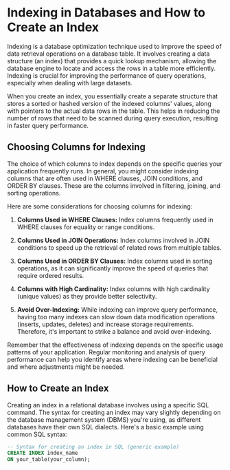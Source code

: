# Indexing in Databases and How to Create an Index

Indexing is a database optimization technique used to improve the speed of data retrieval operations on a database table. It involves creating a data structure (an index) that provides a quick lookup mechanism, allowing the database engine to locate and access the rows in a table more efficiently. Indexing is crucial for improving the performance of query operations, especially when dealing with large datasets.

When you create an index, you essentially create a separate structure that stores a sorted or hashed version of the indexed columns' values, along with pointers to the actual data rows in the table. This helps in reducing the number of rows that need to be scanned during query execution, resulting in faster query performance.

## Choosing Columns for Indexing

The choice of which columns to index depends on the specific queries your application frequently runs. In general, you might consider indexing columns that are often used in WHERE clauses, JOIN conditions, and ORDER BY clauses. These are the columns involved in filtering, joining, and sorting operations.

Here are some considerations for choosing columns for indexing:

1. **Columns Used in WHERE Clauses:** Index columns frequently used in WHERE clauses for equality or range conditions.

2. **Columns Used in JOIN Operations:** Index columns involved in JOIN conditions to speed up the retrieval of related rows from multiple tables.

3. **Columns Used in ORDER BY Clauses:** Index columns used in sorting operations, as it can significantly improve the speed of queries that require ordered results.

4. **Columns with High Cardinality:** Index columns with high cardinality (unique values) as they provide better selectivity.

5. **Avoid Over-Indexing:** While indexing can improve query performance, having too many indexes can slow down data modification operations (inserts, updates, deletes) and increase storage requirements. Therefore, it's important to strike a balance and avoid over-indexing.

Remember that the effectiveness of indexing depends on the specific usage patterns of your application. Regular monitoring and analysis of query performance can help you identify areas where indexing can be beneficial and where adjustments might be needed.

## How to Create an Index

Creating an index in a relational database involves using a specific SQL command. The syntax for creating an index may vary slightly depending on the database management system (DBMS) you're using, as different databases have their own SQL dialects. Here's a basic example using common SQL syntax:

```sql
-- Syntax for creating an index in SQL (generic example)
CREATE INDEX index_name
ON your_table(your_column);
```